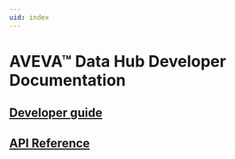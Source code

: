 ```yaml
---
uid: index
---
```


# AVEVA™ Data Hub Developer Documentation

## [Developer guide](xref:lp-dev-guide)

## [API Reference](xref:osisoftCloudServices)